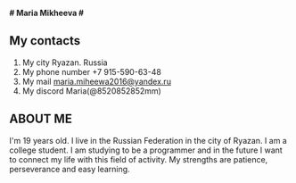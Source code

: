 **# Maria Mikheeva #**
## My contacts ##
1. My city Ryazan. Russia
1. My phone number +7 915-590-63-48
1. My mail maria.miheewa2016@yandex.ru
1. My discord Maria(@8520852852mm)
## ABOUT ME ##
I'm 19 years old. I live in the Russian Federation in the city of Ryazan. I am a college student. I am studying to be a programmer and in the future I want to connect my life with this field of activity. My strengths are patience, perseverance and easy learning.
